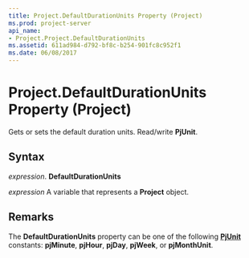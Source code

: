 ```yaml
---
title: Project.DefaultDurationUnits Property (Project)
ms.prod: project-server
api_name:
- Project.Project.DefaultDurationUnits
ms.assetid: 611ad984-d792-bf8c-b254-901fc8c952f1
ms.date: 06/08/2017
---
```



# Project.DefaultDurationUnits Property (Project)

Gets or sets the default duration units. Read/write **PjUnit**.


## Syntax

 _expression_. **DefaultDurationUnits**

 _expression_ A variable that represents a **Project** object.


## Remarks

The **DefaultDurationUnits** property can be one of the following **[PjUnit](pjunit-enumeration-project.md)** constants: **pjMinute**, **pjHour**, **pjDay**, **pjWeek**, or **pjMonthUnit**.



